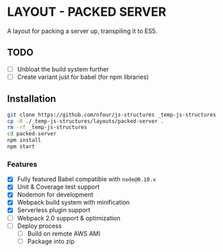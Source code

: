 # LAYOUT - PACKED SERVER

A layout for packing a server up, transpiling it to ES5.

## TODO
- [ ] Unbloat the build system further
- [ ] Create variant just for babel (for npm libraries)

## Installation
```bash
git clone https://github.com/nfour/js-structures _temp-js-structures
cp -R ./_temp-js-structures/layouts/packed-server .
rm -rf _temp-js-structures
cd packed-server
npm install
npm start
```

### Features
- [x] Fully featured Babel compatible with `node@0.10.x`
- [x] Unit & Coverage test support
- [x] Nodemon for development
- [x] Webpack build system with minification
- [x] Serverless plugin support
- [ ] Webpack 2.0 support & optimization
- [ ] Deploy process
    - [ ] Build on remote AWS AMI
    - [ ] Package into zip
